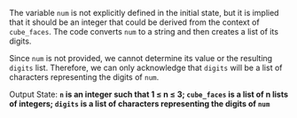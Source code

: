 The variable `num` is not explicitly defined in the initial state, but it is implied that it should be an integer that could be derived from the context of `cube_faces`. The code converts `num` to a string and then creates a list of its digits.

Since `num` is not provided, we cannot determine its value or the resulting `digits` list. Therefore, we can only acknowledge that `digits` will be a list of characters representing the digits of `num`.

Output State: **`n` is an integer such that 1 ≤ n ≤ 3; `cube_faces` is a list of n lists of integers; `digits` is a list of characters representing the digits of `num`**